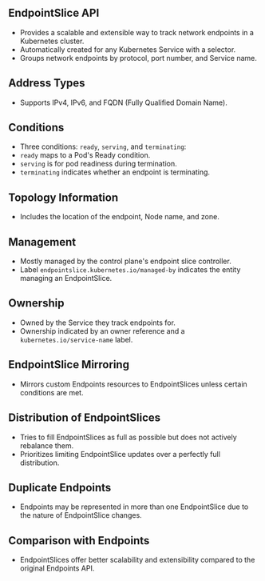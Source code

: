 ## EndpointSlice API
- Provides a scalable and extensible way to track network endpoints in a Kubernetes cluster.
- Automatically created for any Kubernetes Service with a selector.
- Groups network endpoints by protocol, port number, and Service name.


## Address Types
- Supports IPv4, IPv6, and FQDN (Fully Qualified Domain Name).


## Conditions
- Three conditions: `ready`, `serving`, and `terminating`:
- `ready` maps to a Pod's Ready condition.
- `serving` is for pod readiness during termination.
- `terminating` indicates whether an endpoint is terminating.


## Topology Information
- Includes the location of the endpoint, Node name, and zone.


## Management
- Mostly managed by the control plane's endpoint slice controller.
- Label `endpointslice.kubernetes.io/managed-by` indicates the entity managing an EndpointSlice.


## Ownership
- Owned by the Service they track endpoints for.
- Ownership indicated by an owner reference and a `kubernetes.io/service-name` label.


## EndpointSlice Mirroring
- Mirrors custom Endpoints resources to EndpointSlices unless certain conditions are met.


## Distribution of EndpointSlices
- Tries to fill EndpointSlices as full as possible but does not actively rebalance them.
- Prioritizes limiting EndpointSlice updates over a perfectly full distribution.


## Duplicate Endpoints
- Endpoints may be represented in more than one EndpointSlice due to the nature of EndpointSlice changes.


## Comparison with Endpoints
- EndpointSlices offer better scalability and extensibility compared to the original Endpoints API.
